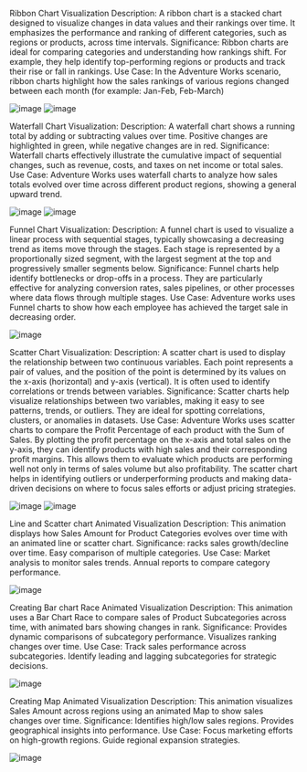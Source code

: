 Ribbon Chart Visualization 
Description: A ribbon chart is a stacked chart designed to visualize changes in data values and their rankings over time. It emphasizes the performance and ranking of different categories, such as regions or products, across time intervals.
Significance: Ribbon charts are ideal for comparing categories and understanding how rankings shift. For example, they help identify top-performing regions or products and track their rise or fall in rankings.
Use Case: In the Adventure Works scenario, ribbon charts highlight how the sales rankings of various regions changed between each month (for example: Jan-Feb, Feb-March)

![image](https://github.com/user-attachments/assets/9a0f0a99-c7d2-4a5c-9985-9cdc4cc06dc5)
![image](https://github.com/user-attachments/assets/48d32dc3-cdcf-4db4-9394-6b755318513a)

Waterfall Chart Visualization:
Description: A waterfall chart shows a running total by adding or subtracting values over time. Positive changes are highlighted in green, while negative changes are in red.
Significance: Waterfall charts effectively illustrate the cumulative impact of sequential changes, such as revenue, costs, and taxes on net income or total sales.
Use Case: Adventure Works uses waterfall charts to analyze how sales totals evolved over time across different product regions, showing a general upward trend.

![image](https://github.com/user-attachments/assets/58fe9d34-5f3d-4a79-b26f-1a80384065a6)
![image](https://github.com/user-attachments/assets/eef8f3bf-c65a-4f21-b2dc-cc89f625f55c)

Funnel Chart Visualization:
Description: A funnel chart is used to visualize a linear process with sequential stages, typically showcasing a decreasing trend as items move through the stages. Each stage is represented by a proportionally sized segment, with the largest segment at the top and progressively smaller segments below.
Significance: Funnel charts help identify bottlenecks or drop-offs in a process. They are particularly effective for analyzing conversion rates, sales pipelines, or other processes where data flows through multiple stages.
Use Case: Adventure works uses Funnel charts to show how each employee has achieved the target sale in decreasing order.

![image](https://github.com/user-attachments/assets/fb658015-5653-4538-8988-6b061c946ce0)

Scatter Chart Visualization:
Description: A scatter chart is used to display the relationship between two continuous variables. Each point represents a pair of values, and the position of the point is determined by its values on the x-axis (horizontal) and y-axis (vertical). It is often used to identify correlations or trends between variables.
Significance: Scatter charts help visualize relationships between two variables, making it easy to see patterns, trends, or outliers. They are ideal for spotting correlations, clusters, or anomalies in datasets.
Use Case: Adventure Works uses scatter charts to compare the Profit Percentage of each product with the Sum of Sales. By plotting the profit percentage on the x-axis and total sales on the y-axis, they can identify products with high sales and their corresponding profit margins. This allows them to evaluate which products are performing well not only in terms of sales volume but also profitability. The scatter chart helps in identifying outliers or underperforming products and making data-driven decisions on where to focus sales efforts or adjust pricing strategies.


![image](https://github.com/user-attachments/assets/ae5dd06e-9b11-4dfc-a8c1-1659ec2b9ce8)
![image](https://github.com/user-attachments/assets/31df0746-0339-4554-a270-41ef42753709)

Line and Scatter chart Animated Visualization 
Description: This animation displays how Sales Amount for Product Categories evolves over time with an animated line or scatter chart.
Significance: racks sales growth/decline over time.
              Easy comparison of multiple categories.
Use Case: Market analysis to monitor sales trends.
          Annual reports to compare category performance.

 ![image](https://github.com/user-attachments/assets/b1527662-b4a3-4a82-8696-930157291ba2)


Creating Bar chart Race Animated Visualization 
Description: This animation uses a Bar Chart Race to compare sales of Product Subcategories across time, with animated bars showing changes in rank.
Significance: Provides dynamic comparisons of subcategory performance.
              Visualizes ranking changes over time.
Use Case: Track sales performance across subcategories.
          Identify leading and lagging subcategories for strategic decisions.
          
![image](https://github.com/user-attachments/assets/b6ad2a7c-9a6d-4ac9-8cb9-b8cfa981470a)


Creating Map Animated Visualization 
Description: This animation visualizes Sales Amount across regions using an animated Map to show sales changes over time.
Significance: Identifies high/low sales regions.
              Provides geographical insights into performance.
Use Case:     Focus marketing efforts on high-growth regions.
              Guide regional expansion strategies.

![image](https://github.com/user-attachments/assets/d77a3557-798f-4929-81cf-8bd4dac8fec2)










